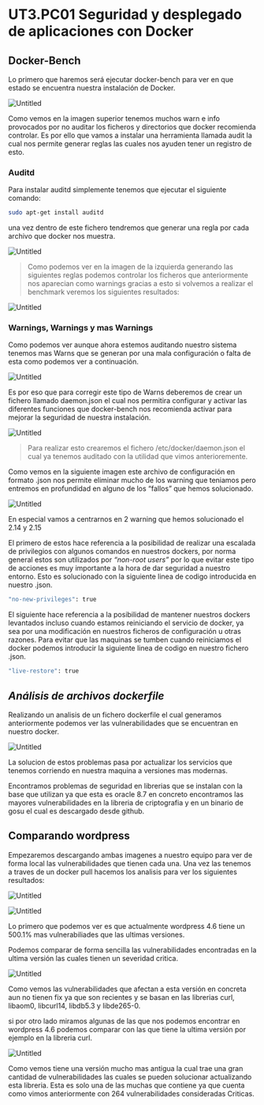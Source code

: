 # UT3.PC01 Seguridad y desplegado de aplicaciones con Docker

## Docker-Bench

Lo primero que haremos será ejecutar docker-bench para ver en que estado se encuentra nuestra instalación de Docker.

![Untitled](img/Untitled.png)

Como vemos en la imagen superior tenemos muchos warn e info provocados por no auditar los ficheros y directorios que docker recomienda controlar. Es por ello que vamos a instalar una herramienta llamada audit la cual nos permite generar reglas las cuales nos ayuden tener un registro de esto.

### Auditd

Para instalar auditd simplemente tenemos que ejecutar el siguiente comando:

```bash
sudo apt-get install auditd
```

una vez dentro de este fichero tendremos que generar una regla por cada archivo que docker nos muestra.

![Untitled](img/Untitled%201.png)

> Como podemos ver en la imagen de la izquierda generando las siguientes reglas podemos controlar los ficheros que anteriormente nos aparecian como warnings gracias a esto si volvemos a realizar el benchmark veremos los siguientes resultados:
> 

![Untitled](img/Untitled%202.png)

### Warnings, Warnings y mas Warnings

Como podemos ver aunque ahora estemos auditando nuestro sistema tenemos mas Warns que se generan por una mala configuración o falta de esta como podemos ver a continuación.

![Untitled](img/Untitled%203.png)

Es por eso que para corregir este tipo de Warns deberemos de crear un fichero llamado daemon.json el cual nos permitira configurar y activar las diferentes funciones que docker-bench nos recomienda activar para mejorar la seguridad de nuestra instalación.

![Untitled](img/Untitled%204.png)

> Para realizar esto crearemos el fichero /etc/docker/daemon.json el cual ya tenemos auditado con la utilidad que vimos anterioremente.
> 

Como vemos en la siguiente imagen este archivo de configuración en formato .json nos permite eliminar mucho de los warning que teniamos pero entremos en profundidad en alguno de los “fallos” que hemos solucionado.

![Untitled](img/Untitled%205.png)

En especial vamos a centrarnos en 2 warning que hemos solucionado el 2.14 y 2.15

El primero de estos hace referencia a la posibilidad de realizar una escalada de privilegios con algunos comandos en nuestros dockers, por norma general estos son utilizados por *“non-root users”* por lo que evitar este tipo de acciones es muy importante a la hora de dar seguridad a nuestro entorno. Esto es solucionado con la siguiente linea de codigo introducida en nuestro .json.

```bash
"no-new-privileges": true
```

El siguiente hace referencia a la posibilidad de mantener nuestros dockers levantados incluso cuando estamos reiniciando el servicio de docker, ya sea por una modificación en nuestros ficheros de configuración u otras razones. Para evitar que las maquinas se tumben cuando reiniciamos el docker podemos introducir la siguiente linea de codigo en nuestro fichero .json.

```bash
"live-restore": true
```

## ***Análisis de archivos dockerfile***

Realizando un analisis de un fichero dockerfile el cual generamos anteriormente podemos ver las vulnerabilidades que se encuentran en nuestro docker.

![Untitled](img/Untitled%206.png)

La solucion de estos problemas pasa por actualizar los servicios que tenemos corriendo en nuestra maquina a versiones mas modernas.

Encontramos problemas de seguridad en librerias que se instalan con la base que utilizan ya que esta es oracle 8.7 en concreto encontramos las mayores vulnerabilidades en la libreria de criptografia y en un binario de gosu el cual es descargado desde github.

## Comparando wordpress

Empezaremos descargando ambas imagenes a nuestro equipo para ver de forma local las vulnerabilidades que tienen cada una. Una vez las tenemos a traves de un docker pull hacemos los analisis para ver los siguientes resultados:

![Untitled](img/Untitled%207.png)

![Untitled](img/Untitled%208.png)

Lo primero que podemos ver es que actualmente wordpress 4.6 tiene un 500.1% mas vulnerabiliades que las ultimas versiones.

Podemos comparar de forma sencilla las vulnerabilidades encontradas en la ultima versión las cuales tienen un severidad critica. 

![Untitled](img/Untitled%209.png)

Como vemos las vulnerabilidades que afectan a esta versión en concreta aun no tienen fix ya que son recientes y se basan en las librerias curl, libaom0, libcurl14, libdb5.3 y libde265-0.

si por otro lado miramos algunas de las que nos podemos encontrar en wordpress 4.6 podemos comparar con las que tiene la ultima versión por ejemplo en la libreria curl.

![Untitled](img/Untitled%2010.png)

Como vemos tiene una versión mucho mas antigua la cual trae una gran cantidad de vulnerabilidades las cuales se pueden solucionar actualizando esta libreria. Esta es solo una de las muchas que contiene ya que cuenta como vimos anteriormente con 264 vulnerabilidades consideradas Criticas.